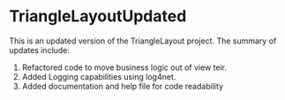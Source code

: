 # TriangleLayoutUpdated

This is an updated version of the TriangleLayout project.  The summary of updates include:
  1. Refactored code to move business logic out of view teir.
  2. Added Logging capabilities using log4net.
  3. Added documentation and help file for code readability

